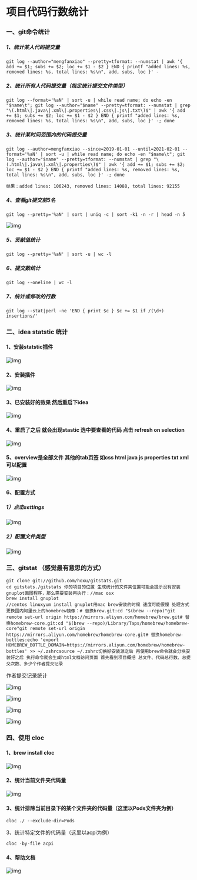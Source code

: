 # 项目代码行数统计

### 一、git命令统计

##### 1、统计某人代码提交量

```
git log --author="mengfanxiao" --pretty=tformat: --numstat | awk '{ add += $1; subs += $2; loc += $1 - $2 } END { printf "added lines: %s, removed lines: %s, total lines: %s\n", add, subs, loc }' -
```

##### 2、统计所有人代码提交量（指定统计提交文件类型）

```
git log --format='%aN' | sort -u | while read name; do echo -en "$name\t"; git log --author="$name" --pretty=tformat: --numstat | grep "\(.html\|.java\|.xml\|.properties\|.css\|.js\|.txt\)$" | awk '{ add += $1; subs += $2; loc += $1 - $2 } END { printf "added lines: %s, removed lines: %s, total lines: %s\n", add, subs, loc }' -; done
```

##### 3、统计某时间范围内的代码提交量

```
git log --author=mengfanxiao --since=2019-01-01 --until=2021-02-01 --format='%aN' | sort -u | while read name; do echo -en "$name\t"; git log --author="$name" --pretty=tformat: --numstat | grep "\(.html\|.java\|.xml\|.properties\)$" | awk '{ add += $1; subs += $2; loc += $1 - $2 } END { printf "added lines: %s, removed lines: %s, total lines: %s\n", add, subs, loc }' -; done
```

```
结果：added lines: 106243, removed lines: 14088, total lines: 92155
```

##### 4、查看git提交前5名

```
git log --pretty='%aN' | sort | uniq -c | sort -k1 -n -r | head -n 5
```

![img](images/v2-dbdd12a0a0dc31e483b78845cafd7c88_720w.jpg)

##### 5、贡献值统计

```
git log --pretty='%aN' | sort -u | wc -l
```

##### 6、提交数统计

```text
git log --oneline | wc -l
```

##### 7、统计或修改的行数

```
git log --stat|perl -ne 'END { print $c } $c += $1 if /(\d+) insertions/'
```

### 二、idea statstic 统计

#### 1、安装statstic插件



![img](images/v2-e3486c4cce7dafc3d6c8e074235dd456_720w.jpg)



#### 2、安装插件



![img](images/v2-3452df044723b5d2553c171b5fdbb710_720w.jpg)



#### 3、已安装好的效果 然后重启下idea



![img](images/v2-79fad617f4904b000638a9cfcaa0f288_720w.jpg)



#### 4、重启了之后 就会出现stastic 选中要查看的代码 点击 refresh on selection



![img](images/v2-0c093cf4023f9fa28f40fa6de9b71e8c_720w.jpg)



#### 5、overview是全部文件 其他的tab页签 如css html java js properties txt xml 可以配置



![img](images/v2-3bbf103357ee371002c6f41313af1d99_720w.jpg)



#### 6、配置方式

##### 1）点击settings



![img](images/v2-9ea6be7e92c553b3a6f5430da6170ac7_720w.jpg)



##### 2）配置文件类型



![img](images/v2-caa216648908fbb20cf2657cfbeb50b8_720w.jpg)



### 三、gitstat （感觉最有意思的方式）

```text
git clone git://github.com/hoxu/gitstats.git
cd gitstats./gitstats 你的项目的位置 生成统计的文件夹位置可能会提示没有安装gnuplot画图程序，那么需要安装再执行：//mac osx
brew install gnuplot
//centos linuxyum install gnuplot用mac brew安装的时候 速度可能很慢 处理方式更换国内阿里云上的homebrew镜像：# 替换brew.git:cd "$(brew --repo)"git remote set-url origin https://mirrors.aliyun.com/homebrew/brew.git# 替换homebrew-core.git:cd "$(brew --repo)/Library/Taps/homebrew/homebrew-core"git remote set-url origin https://mirrors.aliyun.com/homebrew/homebrew-core.git# 替换homebrew-bottles:echo 'export HOMEBREW_BOTTLE_DOMAIN=https://mirrors.aliyun.com/homebrew/homebrew-bottles' >> ~/.zshrcsource ~/.zshrc切换好安装源之后 再使用brew命令就会分块安装好之后 执行命令就会生成html文档访问页面 首先看到项目概括 总文件、代码总行数、总提交次数、多少个作者提交记录
```

作者提交记录统计



![img](images/v2-b8c64b6ed71143307292d6c809802236_720w.jpg)





![img](images/v2-00f7cddd7d53c72c82096a040c549942_720w.jpg)





![img](images/v2-5db744a40e259ba85bdb5b147f4d91c4_720w.jpg)





![img](images/v2-85e4da6dd2c8aaaa84804c44ac7049e8_720w.jpg)



### 四、使用 cloc

#### 1、brew install cloc



![img](./images/v2-f543f2a2f0daaca020f0fed92c1f355d_720w.jpg)



#### 2、统计当前文件夹代码量



![img](images/v2-e2cbf734b943cfd651bd0d2fe0d47e4e_720w.jpg)



#### 3、统计排除当前目录下的某个文件夹的代码量（这里以Pods文件夹为例）

```
cloc ./ --exclude-dir=Pods
```

3、统计特定文件的代码量（这里以acpi为例）

```
cloc -by-file acpi
```

#### 4、帮助文档

![img](images/v2-194eb4bad5438beee92d70f7bf58ab8c_720w.jpg)